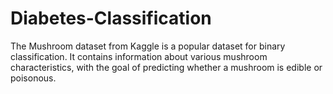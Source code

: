 # Diabetes-Classification
The Mushroom dataset from Kaggle is a popular dataset for binary classification. It contains information about various mushroom characteristics, with the goal of predicting whether a mushroom is edible or poisonous. 
